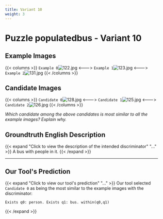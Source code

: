 ```yaml
---
title: Variant 10
weight: 3
---
```


# Puzzle populatedbus - Variant 10

## Example Images
{{< columns >}}
`Example 0`![122.jpg](/natscene_data/images/122.jpg)
<--->
`Example 1`![123.jpg](/natscene_data/images/123.jpg)
<--->
`Example 2`![131.jpg](/natscene_data/images/131.jpg)
{{< /columns >}}

## Candidate Images
{{< columns >}}
`Candidate 0`![128.jpg](/natscene_data/images/128.jpg)
<--->
`Candidate 1`![125.jpg](/natscene_data/images/125.jpg)
<--->
`Candidate 2`![126.jpg](/natscene_data/images/126.jpg)
{{< /columns >}}

*Which candidate among the above candidates is most similar to all the example images? Explain why.*

## Groundtruth English Description

{{< expand "Click to view the description of the intended discriminator" "..." >}}
A bus with people in it.
{{< /expand >}}

---



## Our Tool's Prediction

{{< expand "Click to view our tool's prediction" "..." >}}
Our tool selected `Candidate 0` as being the most similar to the example images with the discriminator:
```plaintext
Exists q0: person. Exists q1: bus. within(q0,q1)
```
{{< /expand >}}

